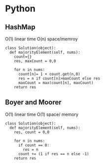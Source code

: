 # Python

## HashMap
O(1) linear time
O(n) space/memroy
```
class Solution(object):
  def majorityElement(self, nums):
    count={}
    res, maxCount = 0,0

    for n in nums:
      count[n]= 1 + count.get(n,0)
      res = n if count[n]>maxCount else res
      maxCount = max(count[n], maxCount)
    return res
```

## Boyer and Moorer
O(1) linear time
O(1) space/ memory
```
class Solution(object):
  def majorityElement(self, nums):
    res, count = 0,0

    for n in nums:
      if count == 0:
        res = n
      count += (1 if res == n else -1)
    return res
```

